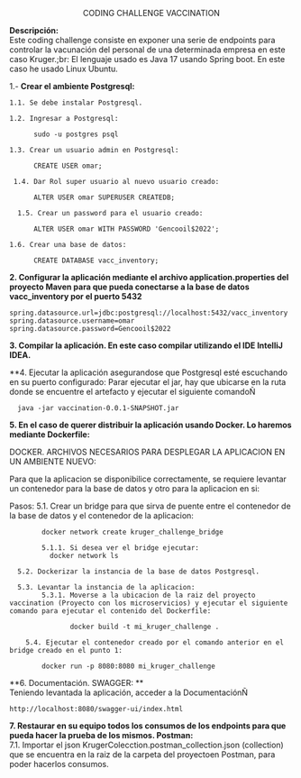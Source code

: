 <p align="center">
CODING CHALLENGE VACCINATION
</p>

**Descripción:**<br>
Este coding challenge consiste en exponer una serie de endpoints para controlar la vacunación del personal de una determinada empresa en este caso Kruger.;br:
El lenguaje usado es Java 17 usando Spring boot. En este caso he usado Linux Ubuntu.

1.- **Crear el ambiente Postgresql:**

    1.1. Se debe instalar Postgresql.

    1.2. Ingresar a Postgresql:

          sudo -u postgres psql

    1.3. Crear un usuario admin en Postgresql:

          CREATE USER omar;

     1.4. Dar Rol super usuario al nuevo usuario creado:

          ALTER USER omar SUPERUSER CREATEDB;

      1.5. Crear un password para el usuario creado:

          ALTER USER omar WITH PASSWORD 'Gencooil$2022';

    1.6. Crear una base de datos:

          CREATE DATABASE vacc_inventory;

**2. Configurar la aplicación mediante el archivo application.properties del proyecto Maven para que pueda conectarse a la base de datos vacc_inventory por el puerto 5432**

    spring.datasource.url=jdbc:postgresql://localhost:5432/vacc_inventory
    spring.datasource.username=omar
    spring.datasource.password=Gencooil$2022

**3. Compilar la aplicación. En este caso compilar utilizando el IDE IntelliJ IDEA.**

**4. Ejecutar la aplicación asegurandose que Postgresql esté escuchando en su puerto configurado:
      Parar ejecutar el jar, hay que ubicarse en la ruta donde se encuentre el artefacto y ejecutar el siguiente comandoÑ

      java -jar vaccination-0.0.1-SNAPSHOT.jar

**5. En el caso de querer distribuir la aplicación usando Docker. Lo haremos mediante Dockerfile:**<br>

DOCKER. ARCHIVOS NECESARIOS PARA DESPLEGAR LA APLICACION EN UN AMBIENTE NUEVO:

Para que la aplicacion se disponibilice correctamente, se requiere levantar un contenedor para la base de datos y otro para la aplicacion en si:

Pasos:
      5.1. Crear un bridge para que sirva de puente entre el contenedor de la base de datos y el contenedor de la aplicacion:

	        docker network create kruger_challenge_bridge

	        5.1.1. Si desea ver el bridge ejecutar:
		      docker network ls

      5.2. Dockerizar la instancia de la base de datos Postgresql.

      5.3. Levantar la instancia de la aplicacion:
	        5.3.1. Moverse a la ubicacion de la raiz del proyecto vaccination (Proyecto con los microservicios) y ejecutar el siguiente comando para ejecutar el contenido del Dockerfile:

	               docker build -t mi_kruger_challenge .

	    5.4. Ejecutar el contenedor creado por el comando anterior en el bridge creado en el punto 1:

	        docker run -p 8080:8080 mi_kruger_challenge

**6. Documentación. SWAGGER: **<br>
Teniendo levantada la aplicación, acceder a la DocumentaciónÑ

	http://localhost:8080/swagger-ui/index.html


**7. Restaurar en su equipo todos los consumos de los endpoints para que pueda hacer la prueba de los mismos. Postman:**<br>
	7.1. Importar el json KrugerColecction.postman_collection.json (collection) que se encuentra en la raiz de la carpeta del proyectoen Postman, para poder hacerlos consumos.
